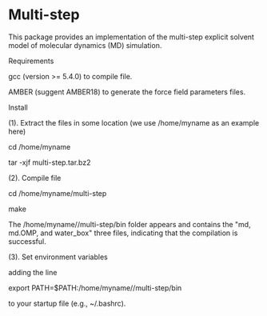 # Multi-step
This package provides an implementation of the multi-step explicit solvent model of molecular dynamics (MD) simulation.

Requirements

   gcc (version >= 5.4.0) to compile file.
   
   AMBER (suggent AMBER18) to generate the force field parameters files.

Install

(1). Extract the files in some location (we use /home/myname as an example here)

  cd /home/myname
  
  tar -xjf multi-step.tar.bz2

(2). Compile file

  cd /home/myname/multi-step
  
  make
  
The /home/myname//multi-step/bin folder appears and contains the "md, md.OMP, and water_box" three files, indicating that the compilation is successful.

(3). Set environment variables

  adding the line
  
  export PATH=$PATH:/home/myname//multi-step/bin
  
  to your startup file (e.g., ~/.bashrc).


